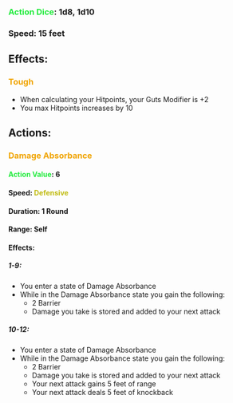 ### <span style="font-weight:bold;color:rgb(33, 235, 60)">Action Dice</span>: 1d8, 1d10
### Speed: 15 feet
## Effects:
### <span style="font-weight:bold;color:rgb(240, 164, 0)">Tough</span>
- When calculating your Hitpoints, your Guts Modifier is +2
- You max Hitpoints increases by 10
## Actions:
### <span style="font-weight:bold;color:rgb(240, 164, 0)">Damage Absorbance</span>
#### <span style="font-weight:bold;color:rgb(33, 235, 60)">Action Value</span>: 6
#### Speed: <span style="font-weight:bold; color:rgb(192, 187, 17)">Defensive</span>
#### Duration: 1 Round
#### Range: Self
#### Effects:
##### 1-9:
- You enter a state of Damage Absorbance
- While in the Damage Absorbance state you gain the following:
	- 2 Barrier
	- Damage you take is stored and added to your next attack
##### 10-12:
- You enter a state of Damage Absorbance
- While in the Damage Absorbance state you gain the following:
	- 2 Barrier
	- Damage you take is stored and added to your next attack
	- Your next attack gains 5 feet of range
	- Your next attack deals 5 feet of knockback
